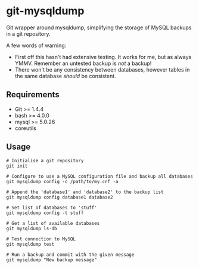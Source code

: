 git-mysqldump
=============

Git wrapper around mysqldump, simplifying the storage of MySQL backups in a
git repository.

A few words of warning:
* First off this hasn't had extensive testing. It works for me, but as always
  YMMV. Remember an untested backup is *not* a backup!
* There won't be any consistency between databases, however tables in the same
  database *should* be consistent.

Requirements
------------
* Git >= 1.4.4
* bash >= 4.0.0
* mysql >= 5.0.26
* coreutils

Usage
-----

	# Initialise a git repository
	git init
	
	# Configure to use a MySQL configuration file and backup all databases
	git mysqldump config -c /path/to/my.cnf -a
	
	# Append the 'database1' and 'database2' to the backup list
	git mysqldump config database1 database2
	
	# Set list of databases to 'stuff'
	git mysqldump config -t stuff
	
	# Get a list of available databases
	git mysqldump ls-db
	
	# Test connection to MySQL
	git mysqldump test
	
	# Run a backup and commit with the given message
	git mysqldump "New backup message"
